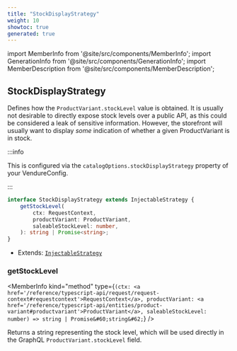 ```yaml
---
title: "StockDisplayStrategy"
weight: 10
showtoc: true
generated: true
---
```

<!-- This file was generated from the Vendure source. Do not modify. Instead, re-run the "docs:build" script -->
import MemberInfo from '@site/src/components/MemberInfo';
import GenerationInfo from '@site/src/components/GenerationInfo';
import MemberDescription from '@site/src/components/MemberDescription';


## StockDisplayStrategy

<GenerationInfo sourceFile="packages/core/src/config/catalog/stock-display-strategy.ts" sourceLine="21" packageName="@vendure/core" />

Defines how the `ProductVariant.stockLevel` value is obtained. It is usually not desirable
to directly expose stock levels over a public API, as this could be considered a leak of
sensitive information. However, the storefront will usually want to display _some_ indication
of whether a given ProductVariant is in stock.

:::info

This is configured via the `catalogOptions.stockDisplayStrategy` property of
your VendureConfig.

:::

```ts title="Signature"
interface StockDisplayStrategy extends InjectableStrategy {
    getStockLevel(
        ctx: RequestContext,
        productVariant: ProductVariant,
        saleableStockLevel: number,
    ): string | Promise<string>;
}
```
* Extends: <code><a href='/reference/typescript-api/common/injectable-strategy#injectablestrategy'>InjectableStrategy</a></code>



<div className="members-wrapper">

### getStockLevel

<MemberInfo kind="method" type={`(ctx: <a href='/reference/typescript-api/request/request-context#requestcontext'>RequestContext</a>, productVariant: <a href='/reference/typescript-api/entities/product-variant#productvariant'>ProductVariant</a>, saleableStockLevel: number) => string | Promise&#60;string&#62;`}   />

Returns a string representing the stock level, which will be used directly
in the GraphQL `ProductVariant.stockLevel` field.


</div>
